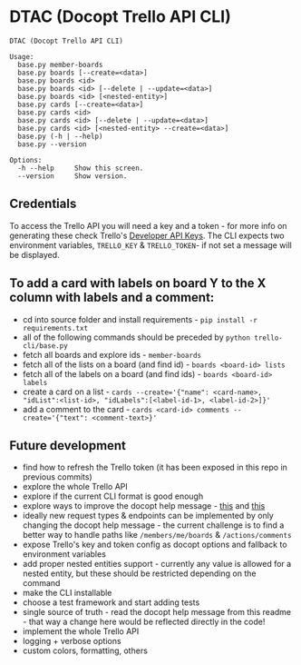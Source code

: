 # DTAC (Docopt Trello API CLI)
```
DTAC (Docopt Trello API CLI)

Usage:
  base.py member-boards
  base.py boards [--create=<data>]
  base.py boards <id>
  base.py boards <id> [--delete | --update=<data>]
  base.py boards <id> [<nested-entity>]
  base.py cards [--create=<data>]
  base.py cards <id>
  base.py cards <id> [--delete | --update=<data>]
  base.py cards <id> [<nested-entity> --create=<data>]
  base.py (-h | --help)
  base.py --version

Options:
  -h --help     Show this screen.
  --version     Show version.

```
## Credentials
To access the Trello API you will need a key and a token - for more info on generating these check Trello's [Developer API Keys](https://trello.com/app-key). The CLI expects two environment variables, `TRELLO_KEY` & `TRELLO_TOKEN`- if not set a message will be displayed.

## To add a card with labels on board Y to the X column with labels and a comment:
- cd into source folder and install requirements - `pip install -r requirements.txt`
- all of the following commands should be preceded by `python trello-cli/base.py`
- fetch all boards and explore ids - `member-boards`
- fetch all of the lists on a board (and find id) - `boards <board-id> lists`
- fetch all of the labels on a board (and find ids) - `boards <board-id> labels`
- create a card on a list - `cards --create='{"name": <card-name>, "idList":<list-id>, "idLabels":[<label-id-1>, <label-id-2>]}'`
- add a comment to the card - `cards <card-id> comments --create='{"text": <comment-text>}'`

## Future development
- find how to refresh the Trello token (it has been exposed in this repo in previous commits)
- explore the whole Trello API
- explore if the current CLI format is good enough
- explore ways to improve the docopt help message - [this](https://github.com/docopt/docopt/tree/master/examples) and [this](https://github.com/docopt/docopt/tree/master/examples/git)
- ideally new request types & endpoints can be implemented by only changing the docopt help message - the current challenge is to find a better way to handle paths like `/members/me/boards` & `/actions/comments`
- expose Trello's key and token config as docopt options and fallback to environment variables
- add proper nested entities support - currently any value is allowed for a nested entity, but these should be restricted depending on the command
- make the CLI installable
- choose a test framework and start adding tests
- single source of truth - read the docopt help message from this readme - that way a change here would be reflected directly in the code!
- implement the whole Trello API
- logging + verbose options
- custom colors, formatting, others

